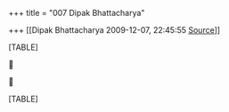 +++
title = "007 Dipak Bhattacharya"

+++
[[Dipak Bhattacharya	2009-12-07, 22:45:55 [Source](https://groups.google.com/g/bvparishat/c/T13gPWzznt4)]]



[TABLE]





[TABLE]

